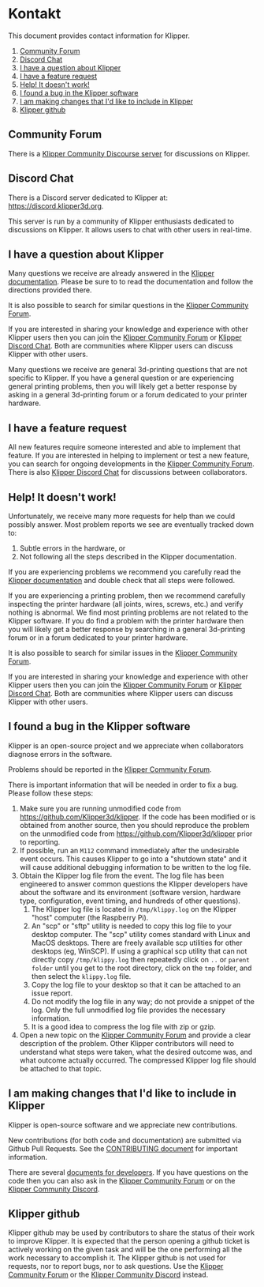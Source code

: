 # Kontakt

This document provides contact information for Klipper.

1. [Community Forum](#community-forum)
1. [Discord Chat](#discord-chat)
1. [I have a question about Klipper](#i-have-a-question-about-klipper)
1. [I have a feature request](#i-have-a-feature-request)
1. [Help! It doesn't work!](#help-it-doesnt-work)
1. [I found a bug in the Klipper software](#i-found-a-bug-in-the-klipper-software)
1. [I am making changes that I'd like to include in Klipper](#i-am-making-changes-that-id-like-to-include-in-klipper)
1. [Klipper github](#klipper-github)

## Community Forum

There is a [Klipper Community Discourse server](https://community.klipper3d.org) for discussions on Klipper.

## Discord Chat

There is a Discord server dedicated to Klipper at: <https://discord.klipper3d.org>.

This server is run by a community of Klipper enthusiasts dedicated to discussions on Klipper. It allows users to chat with other users in real-time.

## I have a question about Klipper

Many questions we receive are already answered in the [Klipper documentation](Overview.md). Please be sure to to read the documentation and follow the directions provided there.

It is also possible to search for similar questions in the [Klipper Community Forum](#community-forum).

If you are interested in sharing your knowledge and experience with other Klipper users then you can join the [Klipper Community Forum](#community-forum) or [Klipper Discord Chat](#discord-chat). Both are communities where Klipper users can discuss Klipper with other users.

Many questions we receive are general 3d-printing questions that are not specific to Klipper. If you have a general question or are experiencing general printing problems, then you will likely get a better response by asking in a general 3d-printing forum or a forum dedicated to your printer hardware.

## I have a feature request

All new features require someone interested and able to implement that feature. If you are interested in helping to implement or test a new feature, you can search for ongoing developments in the [Klipper Community Forum](#community-forum). There is also [Klipper Discord Chat](#discord-chat) for discussions between collaborators.

## Help! It doesn't work!

Unfortunately, we receive many more requests for help than we could possibly answer. Most problem reports we see are eventually tracked down to:

1. Subtle errors in the hardware, or
1. Not following all the steps described in the Klipper documentation.

If you are experiencing problems we recommend you carefully read the [Klipper documentation](Overview.md) and double check that all steps were followed.

If you are experiencing a printing problem, then we recommend carefully inspecting the printer hardware (all joints, wires, screws, etc.) and verify nothing is abnormal. We find most printing problems are not related to the Klipper software. If you do find a problem with the printer hardware then you will likely get a better response by searching in a general 3d-printing forum or in a forum dedicated to your printer hardware.

It is also possible to search for similar issues in the [Klipper Community Forum](#community-forum).

If you are interested in sharing your knowledge and experience with other Klipper users then you can join the [Klipper Community Forum](#community-forum) or [Klipper Discord Chat](#discord-chat). Both are communities where Klipper users can discuss Klipper with other users.

## I found a bug in the Klipper software

Klipper is an open-source project and we appreciate when collaborators diagnose errors in the software.

Problems should be reported in the [Klipper Community Forum](#community-forum).

There is important information that will be needed in order to fix a bug. Please follow these steps:

1. Make sure you are running unmodified code from <https://github.com/Klipper3d/klipper>. If the code has been modified or is obtained from another source, then you should reproduce the problem on the unmodified code from <https://github.com/Klipper3d/klipper> prior to reporting.
1. If possible, run an `M112` command immediately after the undesirable event occurs. This causes Klipper to go into a "shutdown state" and it will cause additional debugging information to be written to the log file.
1. Obtain the Klipper log file from the event. The log file has been engineered to answer common questions the Klipper developers have about the software and its environment (software version, hardware type, configuration, event timing, and hundreds of other questions).
   1. The Klipper log file is located in `/tmp/klippy.log` on the Klipper "host" computer (the Raspberry Pi).
   1. An "scp" or "sftp" utility is needed to copy this log file to your desktop computer. The "scp" utility comes standard with Linux and MacOS desktops. There are freely available scp utilities for other desktops (eg, WinSCP). If using a graphical scp utility that can not directly copy `/tmp/klippy.log` then repeatedly click on `..` or `parent folder` until you get to the root directory, click on the `tmp` folder, and then select the `klippy.log` file.
   1. Copy the log file to your desktop so that it can be attached to an issue report.
   1. Do not modify the log file in any way; do not provide a snippet of the log. Only the full unmodified log file provides the necessary information.
   1. It is a good idea to compress the log file with zip or gzip.
1. Open a new topic on the [Klipper Community Forum](#community-forum) and provide a clear description of the problem. Other Klipper contributors will need to understand what steps were taken, what the desired outcome was, and what outcome actually occurred. The compressed Klipper log file should be attached to that topic.

## I am making changes that I'd like to include in Klipper

Klipper is open-source software and we appreciate new contributions.

New contributions (for both code and documentation) are submitted via Github Pull Requests. See the [CONTRIBUTING document](CONTRIBUTING.md) for important information.

There are several [documents for developers](Overview.md#developer-documentation). If you have questions on the code then you can also ask in the [Klipper Community Forum](#community-forum) or on the [Klipper Community Discord](#discord-chat).

## Klipper github

Klipper github may be used by contributors to share the status of their work to improve Klipper. It is expected that the person opening a github ticket is actively working on the given task and will be the one performing all the work necessary to accomplish it. The Klipper github is not used for requests, nor to report bugs, nor to ask questions. Use the [Klipper Community Forum](#community-forum) or the [Klipper Community Discord](#discord-chat) instead.
